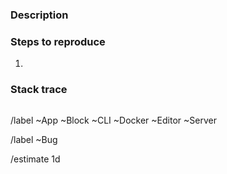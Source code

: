 ### Description

<!-- Add a textual description of the bug. -->
<!-- If this is a graphical bug, please add screenshots. 🙂  -->

### Steps to reproduce

<!-- Add a step by step guide describing how to trigger this bug. -->

1.

### Stack trace

<!-- Paste a stack trace below (if any). -->

```js
```

<!-- Remove the labels that don’t apply. -->

/label ~App ~Block ~CLI ~Docker ~Editor ~Server

/label ~Bug

/estimate 1d
